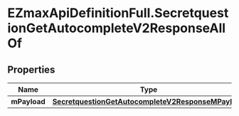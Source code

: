 # EZmaxApiDefinitionFull.SecretquestionGetAutocompleteV2ResponseAllOf

## Properties

Name | Type | Description | Notes
------------ | ------------- | ------------- | -------------
**mPayload** | [**SecretquestionGetAutocompleteV2ResponseMPayload**](SecretquestionGetAutocompleteV2ResponseMPayload.md) |  | 


